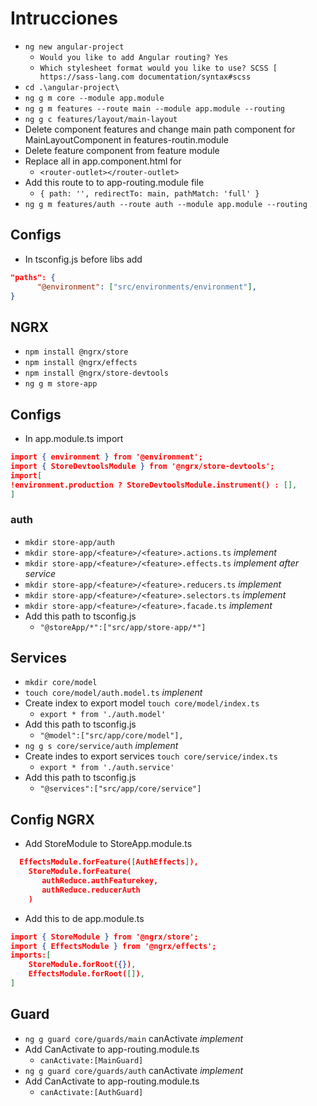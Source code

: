 # Intrucciones

- `ng new angular-project`
  - `Would you like to add Angular routing? Yes`
  - `Which stylesheet format would you like to use? SCSS [ https://sass-lang.com documentation/syntax#scss`
- `cd .\angular-project\`
- `ng g m core --module app.module`
- `ng g m features --route main --module app.module --routing`
- `ng g c features/layout/main-layout`
- Delete component features and change main path component for MainLayoutComponent in features-routin.module
- Delete feature component from feature module
- Replace all in app.component.html for
  - `<router-outlet></router-outlet>`
- Add this route to to app-routing.module file
  - `{ path: '', redirectTo: main, pathMatch: 'full' }`
- `ng g m features/auth --route auth --module app.module --routing`

## Configs

- In tsconfig.js before libs add
  
```json
"paths": {
      "@environment": ["src/environments/environment"],
}
```

## NGRX

- `npm install @ngrx/store`
- `npm install @ngrx/effects`
- `npm install @ngrx/store-devtools`
- `ng g m store-app`

## Configs

- In app.module.ts import

```json
import { environment } from '@environment';
import { StoreDevtoolsModule } from '@ngrx/store-devtools';
import[
!environment.production ? StoreDevtoolsModule.instrument() : [],
]
```

### auth

- `mkdir store-app/auth`
- `mkdir store-app/<feature>/<feature>.actions.ts` *implement*
- `mkdir store-app/<feature>/<feature>.effects.ts` *implement after service*
- `mkdir store-app/<feature>/<feature>.reducers.ts` *implement*
- `mkdir store-app/<feature>/<feature>.selectors.ts` *implement*
- `mkdir store-app/<feature>/<feature>.facade.ts` *implement*
- Add this path to tsconfig.js
  - `"@storeApp/*":["src/app/store-app/*"]`
  
## Services

- `mkdir core/model`
- `touch core/model/auth.model.ts` *implenent*
- Create index to export model `touch core/model/index.ts`
  - ```export * from './auth.model'```
- Add this path to tsconfig.js
  - `"@model":["src/app/core/model"],`
- `ng g s core/service/auth` *implement*
- Create indes to export services `touch core/service/index.ts`
  - `export * from './auth.service'`
- Add this path to tsconfig.js
  - `"@services":["src/app/core/service"]`

## Config NGRX

- Add StoreModule to StoreApp.module.ts

```json
  EffectsModule.forFeature([AuthEffects]),
    StoreModule.forFeature(
       authReduce.authFeaturekey,
       authReduce.reducerAuth
    )
```

- Add this to de app.module.ts

```json
import { StoreModule } from '@ngrx/store';
import { EffectsModule } from '@ngrx/effects';
imports:[
    StoreModule.forRoot({}),
    EffectsModule.forRoot([]),
]
```

## Guard

- `ng g guard core/guards/main` canActivate *implement*
- Add CanActivate to app-routing.module.ts
  - `canActivate:[MainGuard]`
- `ng g guard core/guards/auth` canActivate *implement*
- Add CanActivate to app-routing.module.ts
  - `canActivate:[AuthGuard]`
